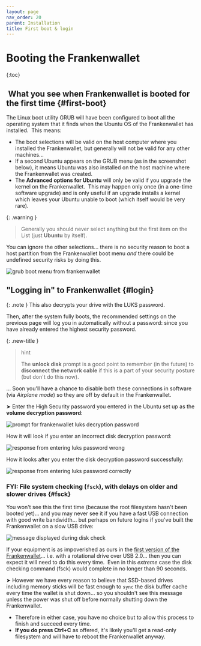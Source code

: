 ```yaml
---
layout: page
nav_order: 20
parent: Installation
title: First boot & login
---
```

# Booting the Frankenwallet

{:toc}

##  What you see when Frankenwallet is booted for the first time {#first-boot}

The Linux boot utility GRUB will have been configured to boot all the operating system that it finds when the Ubuntu OS of the Frankenwallet has installed.  This means:

- The boot selections will be valid on the host computer where you installed the Frankenwallet, but generally will not be valid for any other machines...
- If a second Ubuntu appears on the GRUB menu (as in the screenshot below), it means Ubuntu was also installed on the host machine where the Frankenwallet was created.
- The **Advanced options for Ubuntu** will only be valid if you upgrade the kernel on the Frankenwallet.  This may happen only once (in a one-time software upgrade) and is only useful if an upgrade installs a kernel which leaves your Ubuntu unable to boot (which itself would be very rare).

{: .warning }
> Generally you should never select anything but the first item on the List (just **Ubuntu** by itself). 

You can ignore the other selections… there is no security reason to boot a host partition from the Frankenwallet boot menu _and_ there could be undefined security risks by doing this.

![grub boot menu from frankenwallet](/assets/images/022-grub-menu-on-frankenwallet_cam.jpg)

## "Logging in" to Frankenwallet {#login}

{: .note }
This also decrypts your drive with the LUKS password.

Then, after the system fully boots, the recommended settings on the previous page will log you in automatically without a password: since you have already entered the highest security password.

{: .new-title }
> hint
>
> The **unlock disk** prompt is a good point to remember (in the future) to **disconnect the network cable** if this is a part of your security posture (but don't do this now).

... Soon you'll have a chance to disable both these connections in software (via _Airplane mode_) so they are off by default in the Frankenwallet.

➤ Enter the High Security password you entered in the Ubuntu set up as the **volume decryption password**:

![prompt for frankenwallet luks decryption password](/assets/images/023-decryption-password-prompt_cam.jpg)

How it will look if you enter an incorrect disk decryption password:

![response from entering luks password wrong](/assets/images/024-decryption-password-wrong_cam.jpg)

How it looks after you enter the disk decryption password successfully:

![response from entering luks password correctly](/assets/images/025-decryption-password-correct_cam.jpg)

### FYI: File system checking (`fsck`), with delays on older and slower drives {#fsck}

You won't see this the first time (because the root filesystem hasn't been booted yet)… and you may never see it if you have a fast USB connection with good write bandwidth… but perhaps on future logins if you've built the Frankenwallet on a slow USB drive:

![message displayed during disk check](/assets/images/026-fsck-decrypted-volume_cam.jpg)

If your equipment is as impoverished as ours in the [first version of the Frankenwallet](/intro/name)… i.e. with a rotational drive over USB 2.0… then you can expect it will need to do this every time.  Even in this *extreme* case the disk checking command (fsck) would complete in no longer than 90 seconds.

➤ However we have every reason to believe that SSD-based drives including memory sticks will be fast enough to `sync` the disk buffer cache every time the wallet is shut down... so you shouldn't see this message unless the power was shut off before normally shutting down the Frankenwallet.

- Therefore in either case, you have no choice but to allow this process to finish and succeed every time.
- **If you do press Ctrl+C** as offered, it's likely you'll get a read-only filesystem and will have to reboot the Frankenwallet anyway.
